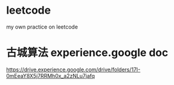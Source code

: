 # leetcode
my own practice on leetcode

# 古城算法 experience.google doc
https://drive.experience.google.com/drive/folders/17I-0mEeaY8X5j7RRMh0x_a2zNLu7jafq

